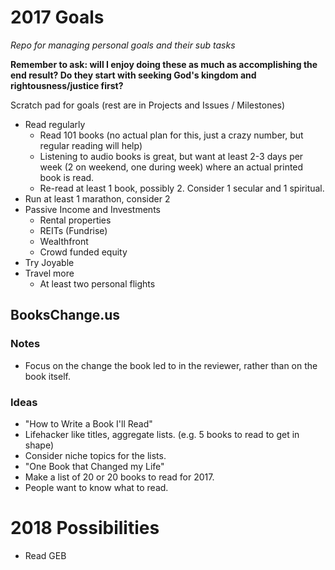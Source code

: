 # 2017 Goals
_Repo for managing personal goals and their sub tasks_

**Remember to ask: will I enjoy doing these as much as accomplishing the end result? Do they start with seeking God's kingdom and rightousness/justice first?**

Scratch pad for goals (rest are in Projects and Issues / Milestones)

* Read regularly
  * Read 101 books (no actual plan for this, just a crazy number, but regular reading will help)
  * Listening to audio books is great, but want at least 2-3 days per week (2 on weekend, one during week)
  where an actual printed book is read.
  * Re-read at least 1 book, possibly 2. Consider 1 secular and 1 spiritual.
* Run at least 1 marathon, consider 2
* Passive Income and Investments
  * Rental properties
  * REITs (Fundrise)
  * Wealthfront
  * Crowd funded equity
* Try Joyable
* Travel more
  * At least two personal flights
  
## BooksChange.us
### Notes
* Focus on the change the book led to in the reviewer, rather than on the book itself.

### Ideas
* "How to Write a Book I'll Read"
* Lifehacker like titles, aggregate lists. (e.g. 5 books to read to get in shape)
 * Consider niche topics for the lists.
* "One Book that Changed my Life"
* Make a list of 20 or 20 books to read for 2017. 
 * People want to know what to read.

# 2018 Possibilities
* Read GEB
